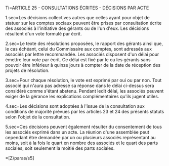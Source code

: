 Ti=ARTICLE 25 - CONSULTATIONS ÉCRITES - DÉCISIONS PAR ACTE 

1.sec=Les décisions collectives autres que celles ayant pour objet de statuer sur les comptes sociaux peuvent être prises par consultation écrite des associés à l'initiative des gérants ou de l'un d'eux. Les décisions résultent d'un vote formulé par écrit.

2.sec=Le texte des résolutions proposées, le rapport des gérants ainsi que, le cas échéant, celui du Commissaire aux comptes, sont adressés aux associés par lettre recommandée.
Les associés disposent d'un délai pour émettre leur vote par écrit. Ce délai est fixé par le ou les gérants sans pouvoir être inférieur à quinze jours à compter de la date de réception des projets de résolution.

3.sec=Pour chaque résolution, le vote est exprimé par oui ou par non. Tout associé qui n'aura pas adressé sa réponse dans le délai ci-dessus sera considéré comme s'étant abstenu. Pendant ledit délai, les associés peuvent exiger de la gérance les explications complémentaires qu'ils jugent utiles.

4.sec=Les décisions sont adoptées à l'issue de la consultation aux conditions de majorité prévues par les articles 23 et 24 des présents statuts selon l'objet de la consultation.

5.sec=Ces décisions peuvent également résulter du consentement de tous les associés exprimé dans un acte. La réunion d'une assemblée peut cependant être demandée par un ou plusieurs associés représentant au moins, soit à la fois le quart en nombre des associés et le quart des parts sociales, soit seulement la moitié des parts sociales.  

=[Z/paras/s5]
